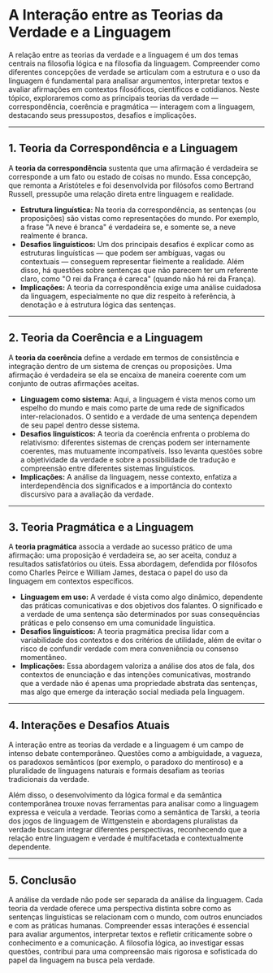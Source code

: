 # A Interação entre as Teorias da Verdade e a Linguagem

A relação entre as teorias da verdade e a linguagem é um dos temas centrais na filosofia lógica e na filosofia da linguagem. Compreender como diferentes concepções de verdade se articulam com a estrutura e o uso da linguagem é fundamental para analisar argumentos, interpretar textos e avaliar afirmações em contextos filosóficos, científicos e cotidianos. Neste tópico, exploraremos como as principais teorias da verdade — correspondência, coerência e pragmática — interagem com a linguagem, destacando seus pressupostos, desafios e implicações.

---

## 1. Teoria da Correspondência e a Linguagem

A **teoria da correspondência** sustenta que uma afirmação é verdadeira se corresponde a um fato ou estado de coisas no mundo. Essa concepção, que remonta a Aristóteles e foi desenvolvida por filósofos como Bertrand Russell, pressupõe uma relação direta entre linguagem e realidade.

- **Estrutura linguística:** Na teoria da correspondência, as sentenças (ou proposições) são vistas como representações do mundo. Por exemplo, a frase "A neve é branca" é verdadeira se, e somente se, a neve realmente é branca.
- **Desafios linguísticos:** Um dos principais desafios é explicar como as estruturas linguísticas — que podem ser ambíguas, vagas ou contextuais — conseguem representar fielmente a realidade. Além disso, há questões sobre sentenças que não parecem ter um referente claro, como "O rei da França é careca" (quando não há rei da França).
- **Implicações:** A teoria da correspondência exige uma análise cuidadosa da linguagem, especialmente no que diz respeito à referência, à denotação e à estrutura lógica das sentenças.

---

## 2. Teoria da Coerência e a Linguagem

A **teoria da coerência** define a verdade em termos de consistência e integração dentro de um sistema de crenças ou proposições. Uma afirmação é verdadeira se ela se encaixa de maneira coerente com um conjunto de outras afirmações aceitas.

- **Linguagem como sistema:** Aqui, a linguagem é vista menos como um espelho do mundo e mais como parte de uma rede de significados inter-relacionados. O sentido e a verdade de uma sentença dependem de seu papel dentro desse sistema.
- **Desafios linguísticos:** A teoria da coerência enfrenta o problema do relativismo: diferentes sistemas de crenças podem ser internamente coerentes, mas mutuamente incompatíveis. Isso levanta questões sobre a objetividade da verdade e sobre a possibilidade de tradução e compreensão entre diferentes sistemas linguísticos.
- **Implicações:** A análise da linguagem, nesse contexto, enfatiza a interdependência dos significados e a importância do contexto discursivo para a avaliação da verdade.

---

## 3. Teoria Pragmática e a Linguagem

A **teoria pragmática** associa a verdade ao sucesso prático de uma afirmação: uma proposição é verdadeira se, ao ser aceita, conduz a resultados satisfatórios ou úteis. Essa abordagem, defendida por filósofos como Charles Peirce e William James, destaca o papel do uso da linguagem em contextos específicos.

- **Linguagem em uso:** A verdade é vista como algo dinâmico, dependente das práticas comunicativas e dos objetivos dos falantes. O significado e a verdade de uma sentença são determinados por suas consequências práticas e pelo consenso em uma comunidade linguística.
- **Desafios linguísticos:** A teoria pragmática precisa lidar com a variabilidade dos contextos e dos critérios de utilidade, além de evitar o risco de confundir verdade com mera conveniência ou consenso momentâneo.
- **Implicações:** Essa abordagem valoriza a análise dos atos de fala, dos contextos de enunciação e das intenções comunicativas, mostrando que a verdade não é apenas uma propriedade abstrata das sentenças, mas algo que emerge da interação social mediada pela linguagem.

---

## 4. Interações e Desafios Atuais

A interação entre as teorias da verdade e a linguagem é um campo de intenso debate contemporâneo. Questões como a ambiguidade, a vagueza, os paradoxos semânticos (por exemplo, o paradoxo do mentiroso) e a pluralidade de linguagens naturais e formais desafiam as teorias tradicionais da verdade.

Além disso, o desenvolvimento da lógica formal e da semântica contemporânea trouxe novas ferramentas para analisar como a linguagem expressa e veicula a verdade. Teorias como a semântica de Tarski, a teoria dos jogos de linguagem de Wittgenstein e abordagens pluralistas da verdade buscam integrar diferentes perspectivas, reconhecendo que a relação entre linguagem e verdade é multifacetada e contextualmente dependente.

---

## 5. Conclusão

A análise da verdade não pode ser separada da análise da linguagem. Cada teoria da verdade oferece uma perspectiva distinta sobre como as sentenças linguísticas se relacionam com o mundo, com outros enunciados e com as práticas humanas. Compreender essas interações é essencial para avaliar argumentos, interpretar textos e refletir criticamente sobre o conhecimento e a comunicação. A filosofia lógica, ao investigar essas questões, contribui para uma compreensão mais rigorosa e sofisticada do papel da linguagem na busca pela verdade.